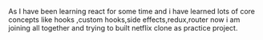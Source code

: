 As I have been learning react for some time and i have learned lots of core concepts like hooks ,custom hooks,side effects,redux,router now i am joining all together and trying to built netflix clone as practice project.
